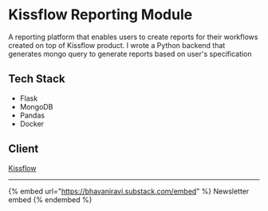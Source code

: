 # Kissflow Reporting Module

A reporting platform that enables users to create reports for their workflows created on top of Kissflow product. I wrote a Python backend that generates mongo query to generate reports based on user's specification

## Tech Stack

* Flask
* MongoDB
* Pandas
* Docker

## Client

[Kissflow](https://kissflow.com)

***

{% embed url="https://bhavaniravi.substack.com/embed" %}
Newsletter embed
{% endembed %}
